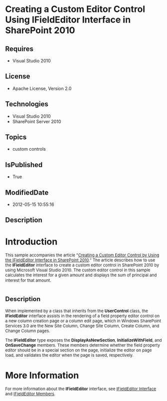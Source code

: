 # Creating a Custom Editor Control Using IFieldEditor Interface in SharePoint 2010
## Requires
* Visual Studio 2010
## License
* Apache License, Version 2.0
## Technologies
* Visual Studio 2010
* SharePoint Server 2010
## Topics
* custom controls
## IsPublished
* True
## ModifiedDate
* 2012-05-15 10:55:16
## Description

<h1>Introduction</h1>
<p><span style="font-size:small">This sample accompanies the article &quot;<a href="http://msdn.microsoft.com/en-us/library/jj126861">Creating a Custom Editor Control by Using the IFieldEditor Interface in SharePoint 2010</a>.&rdquo; The article describes how to
 use the <strong>IFieldEditor</strong> interface to create a custom editor control in SharePoint 2010 by using Microsoft Visual Studio 2010. The custom editor control in this sample calculates the interest for a given amount and displays the sum of principal
 and interest for that amount</span>.</p>
<h1><span style="font-size:20px; font-weight:bold">Description</span></h1>
<p><span style="font-size:small">When implemented by a class that inherits from the
<strong>UserControl</strong> class, the <strong>IFieldEditor</strong> interface assists in the rendering of a field property editor control on a new column creation page or a column edit page, which in Windows SharePoint Services 3.0 are the New Site Column,
 Change Site Column, Create Column, and Change Column pages.</span></p>
<p><span style="font-size:small">The <strong>IFieldEditor</strong> type exposes the
<strong>DisplayAsNewSection</strong>, <strong>InitializeWithField</strong>, and <strong>
OnSaveChange</strong> members. These members determine whether the field property editor should be in a special section on the page, initialize the editor on page load, and validates the editor when the page is saved, respectively.</span></p>
<h1>More Information</h1>
<p><span style="font-size:small">For more information about the <strong>IFieldEditor</strong> interface, see
<a href="http://msdn.microsoft.com/en-us/library/microsoft.sharepoint.webcontrols.ifieldeditor">
IFieldEditor Interface</a> and <a href="http://msdn.microsoft.com/en-us/library/microsoft.sharepoint.webcontrols.ifieldeditor_members">
IFieldEditor Members</a>.</span></p>
